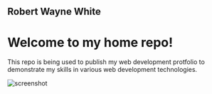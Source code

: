 ## Robert Wayne White

# Welcome to my home repo!

This repo is being used to publish my web development protfolio to demonstrate my skills in various web development technologies.

![screenshot](/PortfolioSiteScreenshot.png)
